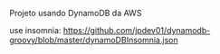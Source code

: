 Projeto usando DynamoDB da AWS

use insomnia: https://github.com/jpdev01/dynamodb-groovy/blob/master/dynamoDBInsomnia.json